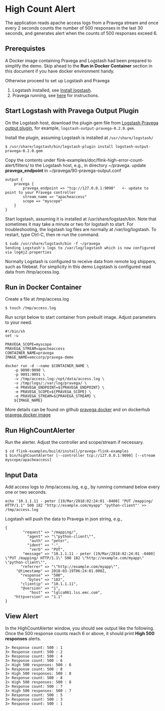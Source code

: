 # High Count Alert #

The application reads apache access logs from a Pravega stream and once every 2 seconds
counts the number of 500 responses in the last 30 seconds, and generates
alert when the counts of 500 responses exceed 6.

## Prerequistes ##

A Docker image containing Pravega and Logstash had been prepared to simplify the demo. Skip ahead to the **Run in Docker Container** section in this document if you have docker environment handy.

Otherwise proceed to set up Logstash and Pravega

1. Logstash installed, see [Install logstash](https://www.elastic.co/guide/en/logstash/5.6/installing-logstash.html).
2. Pravega running, see [here](http://pravega.io/docs/latest/getting-started/) for instructions.

## Start Logstash with Pravega Output Plugin ##

On the Logstash host, download the plugin gem file from [Logstash Pravega output plugin](https://github.com/pravega/logstash-output-pravega/releases), for example, `logstash-output-pravega-0.2.0.gem`.

Install the plugin, assuming Logstash is installed at `/usr/share/logstash/`
```
$ /usr/share/logstash/bin/logstash-plugin install logstash-output-pravega-0.2.0.gem
```

Copy the contents under flink-examples/doc/flink-high-error-count-alert/filters/ to the Logstash host, e.g., in directory ~/pravega.
update **pravega_endpoint** in ~/pravega/90-pravega-output.conf

```
output {
    pravega {
        pravega_endpoint => "tcp://127.0.0.1:9090"   <- update to point to your Pravega controller
        stream_name => "apacheaccess"
        scope => "myscope"
    }
}
```

Start logstash, assuming it is installed at /usr/share/logstash/bin.
Note that sometimes it may take a minute or two for logstash to start. For troubleshooting, the logstash log files are 
normally at /var/log/logstash. To restart, type Ctrl-C, then re-run the command.

```
$ sudo /usr/share/logstash/bin -f ~/pravega
Sending Logstash's logs to /var/log/logstash which is now configured via log4j2.properties
```

Normally Logstash is configured to receive data from remote log shippers, such as filebeat. For simplicity in this demo
Logstash is configured read data from /tmp/access.log.

## Run in Docker Container ##

Create a file at /tmp/access.log
```
$ touch /tmp/access.log
```

Run script below to start container from prebuilt image. Adjust parameters to your need.
```
#!/bin/sh
set -u

PRAVEGA_SCOPE=myscope
PRAVEGA_STREAM=apacheaccess
CONTAINER_NAME=pravega
IMAGE_NAME=emccorp/pravega-demo

docker run -d --name $CONTAINER_NAME \
    -p 9090:9090 \
    -p 9091:9091 \
    -v /tmp/access.log:/opt/data/access.log \
    -v /tmp/logs/:/var/log/pravega/ \
    -e PRAVEGA_ENDPOINT=${PRAVEGA_ENDPOINT} \
    -e PRAVEGA_SCOPE=${PRAVEGA_SCOPE} \
    -e PRAVEGA_STREAM=${PRAVEGA_STREAM} \
    ${IMAGE_NAME} 
```

More details can be found on github [pravega docker](https://github.com/hldnova/pravega-docker) and on dockerhub [pravega docker image](https://hub.docker.com/r/emccorp/pravega-demo/) 

## Run HighCountAlerter ##

Run the alerter. Adjust the controller and scope/stream if necessary.
```
$ cd flink-examples/build/install/pravega-flink-examples
$ bin/highCountAlerter [--controller tcp://127.0.0.1:9090] [--stream myscope/apacheaccess]
```

## Input Data ##

Add access logs to /tmp/access.log, e.g., by running command below every one or two seconds.
```
echo '10.1.1.11 - peter [19/Mar/2018:02:24:01 -0400] "PUT /mapping/ HTTP/1.1" 500 182 "http://example.com/myapp" "python-client"' >> /tmp/access.log
```

Logstash will push the data to Pravega in json string, e.g.,
```
{
        "request" => "/mapping/",
          "agent" => "\"python-client\"",
           "auth" => "peter",
          "ident" => "-",
           "verb" => "PUT",
        "message" => "10.1.1.11 - peter [19/Mar/2018:02:24:01 -0400] \"PUT /mapping/ HTTP/1.1\" 500 182 \"http://example.com/myapp\" \"python-client\"",
       "referrer" => "\"http://example.com/myapp\"",
     "@timestamp" => 2018-03-19T06:24:01.000Z,
       "response" => "500",
          "bytes" => "182",
       "clientip" => "10.1.1.11",
       "@version" => "1",
           "host" => "lglca061.lss.emc.com",
    "httpversion" => "1.1"
}
```

## View Alert ##
In the HighCountAlerter window, you should see output like the following. Once the 500 response counts reach 6 or above, it
should print **High 500 responses** alerts. 
```
3> Response count: 500 : 1
3> Response count: 500 : 2
3> Response count: 500 : 4
3> Response count: 500 : 6
2> High 500 responses: 500 : 6
3> Response count: 500 : 8
3> High 500 responses: 500 : 8
3> Response count: 500 : 8
2> High 500 responses: 500 : 8
3> Response count: 500 : 7
3> High 500 responses: 500 : 7
3> Response count: 500 : 5
3> Response count: 500 : 3
3> Response count: 500 : 1
```
